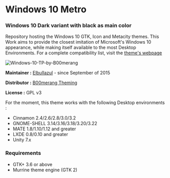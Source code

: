 # Windows 10 Metro
### Windows 10 Dark variant with black as main color

Repository hosting the Windows 10 GTK, Icon and Metacity themes. This Work aims to provide the closest imitation of Microsoft's Windows 10 appearance, while making itself available to the most Desktop Environments. For a complete compatibility list, visit the [theme's webpage](http://b00merang.weebly.com/windows-10-metro.html)

![Windows-10-TP-by-B00merang](http://b00merang.weebly.com/uploads/1/6/8/1/16813022/screenshot-2017-02-07-19-25-15_1_orig.png)

**Maintainer :** [Elbullazul](https://github.com/Elbullazul) - since September of 2015

**Distributor :** [B00merang Theming](https://github.com/B00merang-Project)

**License :** GPL v3

For the moment, this theme works with the following Desktop environments : 
- Cinnamon 2.4/2.6/2.8/3.0/3.2
- GNOME-SHELL 3.14/3.16/3.18/3.20/3.22
- MATE 1.8/1.10/1.12 and greater
- LXDE 0.8/0.10 and greater
- Unity 7.x

### Requirements

- GTK+ 3.6 or above
- Murrine theme engine (GTK 2)
